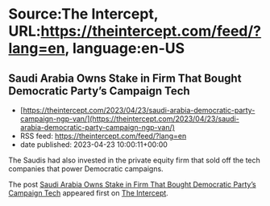 # Source:The Intercept, URL:https://theintercept.com/feed/?lang=en, language:en-US

## Saudi Arabia Owns Stake in Firm That Bought Democratic Party’s Campaign Tech
 - [https://theintercept.com/2023/04/23/saudi-arabia-democratic-party-campaign-ngp-van/](https://theintercept.com/2023/04/23/saudi-arabia-democratic-party-campaign-ngp-van/)
 - RSS feed: https://theintercept.com/feed/?lang=en
 - date published: 2023-04-23 10:00:11+00:00

<p>The Saudis had also invested in the private equity firm that sold off the tech companies that power Democratic campaigns.</p>
<p>The post <a href="https://theintercept.com/2023/04/23/saudi-arabia-democratic-party-campaign-ngp-van/" rel="nofollow">Saudi Arabia Owns Stake in Firm That Bought Democratic Party’s Campaign Tech</a> appeared first on <a href="https://theintercept.com" rel="nofollow">The Intercept</a>.</p>

